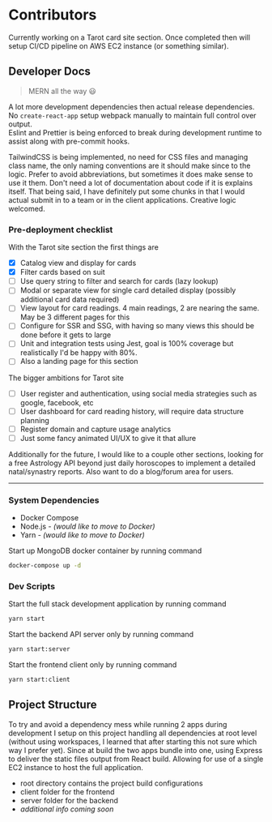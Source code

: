 # Contributors

Currently working on a Tarot card site section. Once completed then will setup CI/CD pipeline on AWS EC2 instance (or something similar). 

## Developer Docs

> MERN all the way :smiley:

A lot more development dependencies then actual release dependencies.  
No `create-react-app` setup webpack manually to maintain full control over output.  
Eslint and Prettier is being enforced to break during development runtime to assist along with pre-commit hooks.

TailwindCSS is being implemented, no need for CSS files and managing class name, the only naming conventions are it should make since to the logic. Prefer to avoid abbreviations, but sometimes it does make sense to use it them. Don't need a lot of documentation about code if it is explains itself. That being said, I have definitely put some chunks in that I would actual submit in to a team or in the client applications. Creative logic welcomed.

### Pre-deployment checklist

With the Tarot site section the first things are

- [x] Catalog view and display for cards
- [x] Filter cards based on suit
- [ ] Use query string to filter and search for cards (lazy lookup)
- [ ] Modal or separate view for single card detailed display (possibly additional card data required)
- [ ] View layout for card readings. 4 main readings, 2 are nearing the same. May be 3 different pages for this
- [ ] Configure for SSR and SSG, with having so many views this should be done before it gets to large
- [ ] Unit and integration tests using Jest, goal is 100% coverage but realistically I'd be happy with 80%.
- [ ] Also a landing page for this section

The bigger ambitions for Tarot site

- [ ] User register and authentication, using social media strategies such as google, facebook, etc
- [ ] User dashboard for card reading history, will require data structure planning
- [ ] Register domain and capture usage analytics
- [ ] Just some fancy animated UI/UX to give it that allure

Additionally for the future, I would like to a couple other sections, looking for a free Astrology API beyond just  daily horoscopes to implement a detailed natal/synastry reports. Also want to do a blog/forum area for users.

---

### System Dependencies

- Docker Compose
- Node.js *- (would like to move to Docker)*
- Yarn *- (would like to move to Docker)*

Start up MongoDB docker container by running command

```bash
docker-compose up -d
```

### Dev Scripts

Start the full stack development application by running command

```bash
yarn start
```

Start the backend API server only by running command

```bash
yarn start:server
```

Start the frontend client only by running command

```bash
yarn start:client
```

## Project Structure

To try and avoid a dependency mess while running 2 apps during development I setup on this project handling all dependencies at root level (without using workspaces, I learned that after starting this not sure which way I prefer yet). Since at build the two apps bundle into one, using Express to deliver the static files output from React build. Allowing for use of a single EC2 instance to host the full application.

- root directory contains the project build configurations  
- client folder for the frontend  
- server folder for the backend  
- *additional info coming soon*
